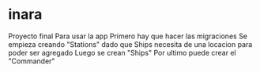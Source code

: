 # inara
Proyecto final
Para usar la app Primero hay que hacer las migraciones
Se empieza creando "Stations" dado que Ships necesita de una locacion para poder ser agregado
Luego se crean "Ships"
Por ultimo puede crear el "Commander"

